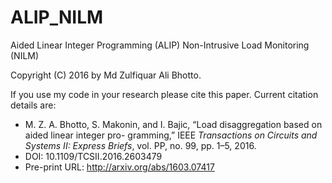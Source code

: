 # ALIP_NILM
Aided Linear Integer Programming (ALIP) Non-Intrusive Load Monitoring (NILM)

Copyright (C) 2016 by Md Zulfiquar Ali Bhotto.

If you use my code in your research please cite this paper. Current citation details are:

* M. Z. A. Bhotto, S. Makonin, and I. Bajic, “Load disaggregation based on aided linear integer pro- gramming,” IEEE *Transactions on Circuits and Systems II: Express Briefs*, vol. PP, no. 99, pp. 1–5, 2016.
* DOI: 10.1109/TCSII.2016.2603479
* Pre-print URL: http://arxiv.org/abs/1603.07417

